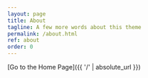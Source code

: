 ```yaml
---
layout: page
title: About
tagline: A few more words about this theme
permalink: /about.html
ref: about
order: 0
---
```



[Go to the Home Page]({{ '/' | absolute_url }})
